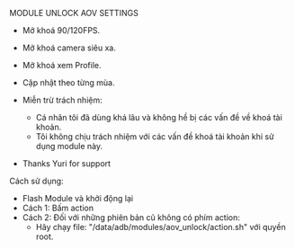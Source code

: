 MODULE UNLOCK AOV SETTINGS
- Mở khoá 90/120FPS.
- Mở khoá camera siêu xa.
- Mở khoá xem Profile.
- Cập nhật theo từng mùa.
  
- Miễn trừ trách nhiệm:
  - Cá nhân tôi đã dùng khá lâu và không hề bị các vấn đề về khoá tài khoản.
  - Tôi không chịu trách nhiệm với các vấn đề khoá tài khoản khi sử dụng module này.
 
- Thanks Yuri for support


Cách sử dụng:
- Flash Module và khởi động lại
- Cách 1: Bấm action
- Cách 2: Đối với những phiên bản cũ không có phím action:
  - Hãy chạy file: "/data/adb/modules/aov_unlock/action.sh" với quyền root.
